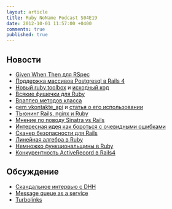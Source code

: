 ```yaml
---
layout: article
title: Ruby NoName Podcast S04E19
date: 2012-10-01 11:57:00 +0400
comments: true
published: true
---
```


## Новости
* [Given When Then для RSpec](https://github.com/jimweirich/rspec-given)
* [Поддержка массивов Postgresql в Rails 4](http://reefpoints.dockyard.com/ruby/2012/09/18/rails-4-sneak-peek-postgresql-array-support.html)
* [Новый ruby toolbox](http://www.knight.io/) и [исходный код](https://github.com/thomasklemm/Knight)
* [Всякие фишечки для Ruby](https://speakerdeck.com/u/jsantos/p/ruby-things)
* [Враппер методов класса](http://blog.reenhanced.com/post/31397796389/log-all-calls-to-instance-methods-of-a-ruby-class)
* [gem vkontakte_api](http://7even.github.com/vkontakte_api/) и [статья о его использовании](http://habrahabr.ru/post/151585/)
* [ТЬюнинг Rails, nginx и Ruby](http://pulse.sportngin.com/news_article/show/156863?referrer_id=543230)
* [Мнение по поводу Sinatra vs Rails](http://pedro.herokuapp.com/past/2012/9/12/on_rails_sinatra_and_picking_the_right_tool_for_the_job/)
* [Интересная идея как бороться с очевидными ошибками](http://schneems.com/post/31460949407/raise-hell-better-programming-through-error-messages)
* [Сканер безопасности для Rails](https://www.youtube.com/watch?v=2MzrnBiNgZ4)
* [Линейная алгебра в Ruby](https://github.com/SciRuby/nmatrix)
* [Немножко функциональщины в Ruby](http://po-ru.com/diary/rubys-magic-underscore/)
* [Конкурентность ActiveRecord в Rails4](http://bibwild.wordpress.com/2012/09/21/state-of-activerecord-and-concurrency-another-update/)

## Обсуждение
* [Скандальное интервью с DHH](http://www.youtube.com/watch?v=FkLVl3gpJP4#t=33m30s)
* [Message queue as a service](https://www.softlayer.com/services/additional/message-queue/)
* [Turbolinks](https://github.com/rails/turbolinks)
